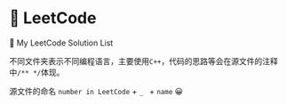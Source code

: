 #  📒 LeetCode
📃 My LeetCode Solution List

不同文件夹表示不同编程语言，主要使用`C++`，代码的思路等会在源文件的注释中`/** */`体现。

源文件的命名   `number in LeetCode` + `_ `  + `name` 😀

